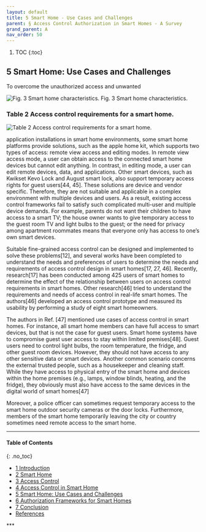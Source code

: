 ```yaml
---
layout: default
title: 5 Smart Home - Use Cases and Challenges 
parent: § Access Control Authorization in Smart Homes - A Survey 
grand_parent: A 
nav_order: 50 
---
```

<style>
.dont-break-out {
  /* These are technically the same, but use both */
  overflow-wrap: break-word;
  word-wrap: break-word;

     -ms-word-break: break-all;
  /* This is the dangerous one in WebKit, as it breaks things wherever */
  word-break: break-all;
  /* Instead use this non-standard one: */
  word-break: break-word;
}

.youtube-container {
    position: relative;
    width: 100%;
    height: 0;
    padding-bottom: 56.25%;
}
.youtube-video {
    position: absolute;
    top: 0;
    left: 0;
    width: 100%;
    height: 100%;
}

</style>

<div class="dont-break-out" markdown="1">

1. TOC
{:toc}

## 5 Smart Home: Use Cases and Challenges
To overcome the unauthorized access and unwanted

![Fig. 3 Smart home characteristics.](https://statics.bsafes.com/images/papers/Access-Control-Authorization-in-Smart-Homes-A-Survey-Fig-3.png)
Fig. 3 Smart home characteristics.

### Table 2 Access control requirements for a smart home.
![Table 2 Access control requirements for a smart home.](https://statics.bsafes.com/images/papers/Access-Control-Authorization-in-Smart-Homes-A-Survey-Table-2.png)


application installations in smart home environments, some smart home platforms provide solutions, such as the apple home kit, which supports two types of access: remote view access and editing modes. In remote view access mode, a user can obtain access to the connected smart home devices but cannot edit anything. In contrast, in editing mode, a user can edit remote devices, data, and applications. Other smart devices, such as Kwikset Kevo Lock and August smart lock, also support temporary access rights for guest users[44, 45]. These solutions are device and vendor specific. Therefore, they are not suitable and applicable in a complex environment with multiple devices and users. As a result, existing access control frameworks fail to satisfy such complicated multi-user and multiple device demands. For example, parents do not want their children to have access to a smart TV; the house owner wants to give temporary access to the guest room TV and light bulbs to the guest; or the need for privacy among apartment roommates means that everyone only has access to one’s own smart devices.

Suitable fine-grained access control can be designed and implemented to solve these problems[12], and several works have been completed to understand the needs and preferences of users to determine the needs and requirements of access control design in smart homes[17, 27, 46]. Recently, research[17] has been conducted among 425 users of smart homes to determine the effect of the relationship between users on access control requirements in smart homes. Other research[46] tried to understand the requirements and needs of access control in real-life smart homes. The authors[46] developed an access control prototype and measured its usability by performing a study of eight smart homeowners.

The authors in Ref. [47] mentioned use cases of access control in smart homes. For instance, all smart home members can have full access to smart devices, but that is not the case for guest users. Smart home systems have to compromise guest user access to stay within limited premises[48]. Guest users need to control light bulbs, the room temperature, the fridge, and other guest room devices. However, they should not have access to any other sensitive data or smart devices. Another common scenario concerns the external trusted people, such as a housekeeper and cleaning staff. While they have access to physical entry of the smart home and devices within the home premises (e.g., lamps, window blinds, heating, and the fridge), they obviously must also have access to the same devices in the digital world of smart homes[47]

Moreover, a police officer can sometimes request temporary access to the smart home outdoor security cameras or the door locks. Furthermore, members of the smart home temporarily leaving the city or country sometimes need remote access to the smart home.

***

#### Table of Contents
{: .no_toc}

<ul><li> <a href="/docs/A/Access-Control-Authorization-in-Smart-Homes-A-Survey-1/">
1 Introduction</a></li><li> <a href="/docs/A/Access-Control-Authorization-in-Smart-Homes-A-Survey-2/">
2 Smart Home</a></li><li> <a href="/docs/A/Access-Control-Authorization-in-Smart-Homes-A-Survey-3/">
3 Access Control</a></li><li> <a href="/docs/A/Access-Control-Authorization-in-Smart-Homes-A-Survey-4/">
4 Access Control in Smart Home</a></li><li> <a href="/docs/A/Access-Control-Authorization-in-Smart-Homes-A-Survey-5/">
5 Smart Home: Use Cases and Challenges</a></li><li> <a href="/docs/A/Access-Control-Authorization-in-Smart-Homes-A-Survey-6/">
6 Authorization Frameworks for Smart Homes</a></li><li> <a href="/docs/A/Access-Control-Authorization-in-Smart-Homes-A-Survey-7/">
7 Conclusion</a></li><li> <a href="/docs/A/Access-Control-Authorization-in-Smart-Homes-A-Survey-8/">
References</a></li></ul>
***

</div>
